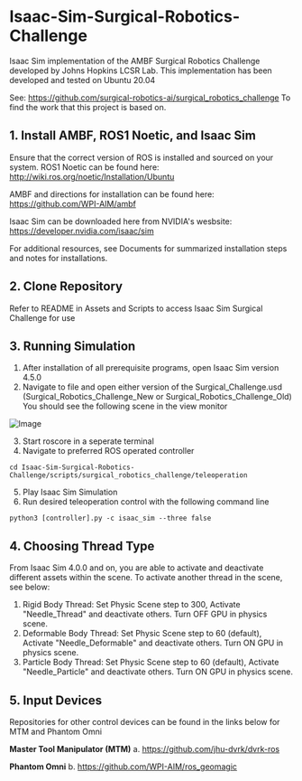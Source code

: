 # Isaac-Sim-Surgical-Robotics-Challenge
Isaac Sim implementation of the AMBF Surgical Robotics Challenge developed by Johns Hopkins LCSR Lab.
This implementation has been developed and tested on Ubuntu 20.04

See: https://github.com/surgical-robotics-ai/surgical_robotics_challenge
To find the work that this project is based on. 

## 1. Install AMBF, ROS1 Noetic, and Isaac Sim
Ensure that the correct version of ROS is installed and sourced on your system. ROS1 Noetic can be found here: 
http://wiki.ros.org/noetic/Installation/Ubuntu

AMBF and directions for installation can be found here: 
https://github.com/WPI-AIM/ambf

Isaac Sim can be downloaded here from NVIDIA's wesbsite: 
https://developer.nvidia.com/isaac/sim

For additional resources, see Documents for summarized installation steps and notes for installations.

## 2. Clone Repository
Refer to README in Assets and Scripts to access Isaac Sim Surgical Challenge for use

## 3. Running Simulation
1. After installation of all prerequisite programs, open Isaac Sim version 4.5.0
2. Navigate to file and open either version of the Surgical_Challenge.usd (Surgical_Robotics_Challenge_New or Surgical_Robotics_Challenge_Old)
You should see the following scene in the view monitor

![Image](https://github.com/tkim104/Isaac-Sim-Surgical-Robotics-Challenge/blob/main/Media/viewport.png)

3. Start roscore in a seperate terminal
4. Navigate to preferred ROS operated controller

~~~
cd Isaac-Sim-Surgical-Robotics-Challenge/scripts/surgical_robotics_challenge/teleoperation
~~~

5. Play Isaac Sim Simulation
6. Run desired teleoperation control with the following command line

~~~
python3 [controller].py -c isaac_sim --three false
~~~

## 4. Choosing Thread Type
From Isaac Sim 4.0.0 and on, you are able to activate and deactivate different assets within the scene. To activate another thread in the scene, see below:
1. Rigid Body Thread: Set Physic Scene step to 300, Activate "Needle_Thread" and deactivate others. Turn OFF GPU in physics scene.
2. Deformable Body Thread: Set Physic Scene step to 60 (default), Activate "Needle_Deformable" and deactivate others. Turn ON GPU in physics scene.
3. Particle Body Thread: Set Physic Scene step to 60 (default), Activate "Needle_Particle" and deactivate others. Turn ON GPU in physics scene.

## 5. Input Devices
Repositories for other control devices can be found in the links below for MTM and Phantom Omni

**Master Tool Manipulator (MTM)**
a. https://github.com/jhu-dvrk/dvrk-ros

**Phantom Omni**
b. https://github.com/WPI-AIM/ros_geomagic

